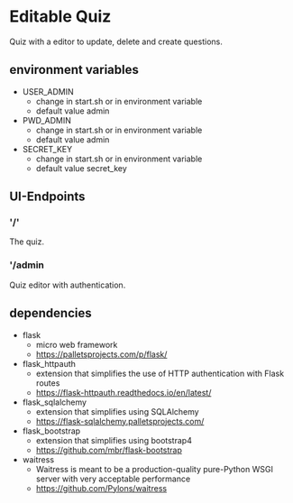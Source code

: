 # Editable Quiz

Quiz with a editor to update, delete and create questions.

## environment variables
- USER_ADMIN
    - change in start.sh or in environment variable
    - default value admin
- PWD_ADMIN 
    - change in start.sh or in environment variable
    - default value admin
- SECRET_KEY
    - change in start.sh or in environment variable
    - default value secret_key

## UI-Endpoints
### '/'
The quiz.
### '/admin
Quiz editor with authentication.

## dependencies
 - flask
    - micro web framework
    - https://palletsprojects.com/p/flask/
 - flask_httpauth
    - extension that simplifies the use of HTTP authentication with Flask routes
    - https://flask-httpauth.readthedocs.io/en/latest/
 - flask_sqlalchemy
    - extension that simplifies using SQLAlchemy
    - https://flask-sqlalchemy.palletsprojects.com/
- flask_bootstrap
    - extension that simplifies using bootstrap4
    - https://github.com/mbr/flask-bootstrap
 - waitress
    - Waitress is meant to be a production-quality pure-Python WSGI server with very acceptable performance
    - https://github.com/Pylons/waitress

